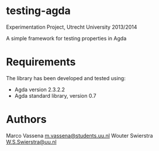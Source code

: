 testing-agda
============

Experimentation Project, Utrecht University 2013/2014 

A simple framework for testing properties in Agda

# Requirements
The library has been developed and tested using:
  * Agda version 2.3.2.2
  * Agda standard library, version 0.7

# Authors
Marco Vassena <m.vassena@students.uu.nl>
Wouter Swierstra <W.S.Swierstra@uu.nl>


